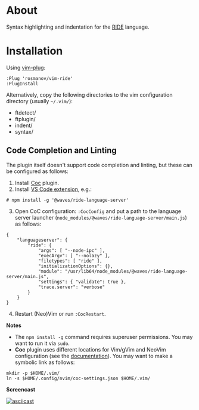 # About

Syntax highlighting and indentation for the [RIDE](https://docs.wavesplatform.com/en/ride/about-ride.html) language.

# Installation

Using [vim-plug](https://github.com/junegunn/vim-plug):
```
:Plug 'rosmanov/vim-ride'
:PlugInstall
```

Alternatively, copy the following directories to the vim configuration directory (usually `~/.vim/`):

- ftdetect/
- ftplugin/
- indent/
- syntax/

## Code Completion and Linting

The plugin itself doesn't support code completion and linting, but these can be configured as follows:

1. Install [Coc](https://github.com/neoclide/coc.nvim) plugin.
2. Install [VS Code extension](https://github.com/wavesplatform/ride-vscode), e.g.:
```
# npm install -g '@waves/ride-language-server'
```
3. Open CoC configuration: `:CocConfig` and put a path to the language server launcher (`node_modules/@waves/ride-language-server/main.js`) as follows:
```
{
    "languageserver": {
        "ride": {
            "args": [ "--node-ipc" ],
            "execArgv": [ "--nolazy" ],
            "filetypes": [ "ride" ],
            "initializationOptions": {},
            "module": "/usr/lib64/node_modules/@waves/ride-language-server/main.js",
            "settings": { "validate": true },
            "trace.server": "verbose"
        }
    }
}
```
4. Restart (Neo)Vim or run `:CocRestart`.

**Notes**

- The `npm install -g` command requires superuser permissions. You may want to run it via `sudo`.
- **Coc** plugin uses different locations for Vim/gVim and NeoVim configuration (see the [documentation](https://github.com/neoclide/coc.nvim/wiki/Using-the-configuration-file#configuration-file-resolve)). You may want to make a symbolic link as follows:
```
mkdir -p $HOME/.vim/
ln -s $HOME/.config/nvim/coc-settings.json $HOME/.vim/
```

**Screencast**

[![asciicast](https://asciinema.org/a/dPviBAHLmQzueHIs7D4ymJ9Y8.svg)](https://asciinema.org/a/dPviBAHLmQzueHIs7D4ymJ9Y8)
